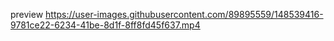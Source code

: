 
preview
https://user-images.githubusercontent.com/89895559/148539416-9781ce22-6234-41be-8d1f-8ff8fd45f637.mp4
